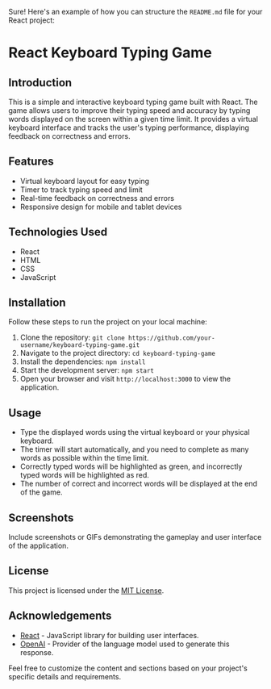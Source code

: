 Sure! Here's an example of how you can structure the `README.md` file for your React project:

# React Keyboard Typing Game

## Introduction
This is a simple and interactive keyboard typing game built with React. The game allows users to improve their typing speed and accuracy by typing words displayed on the screen within a given time limit. It provides a virtual keyboard interface and tracks the user's typing performance, displaying feedback on correctness and errors.

## Features
- Virtual keyboard layout for easy typing
- Timer to track typing speed and limit 
- Real-time feedback on correctness and errors
- Responsive design for mobile and tablet devices

## Technologies Used
- React
- HTML
- CSS
- JavaScript

## Installation
Follow these steps to run the project on your local machine:

1. Clone the repository: `git clone https://github.com/your-username/keyboard-typing-game.git`
2. Navigate to the project directory: `cd keyboard-typing-game`
3. Install the dependencies: `npm install`
4. Start the development server: `npm start`
5. Open your browser and visit `http://localhost:3000` to view the application.

## Usage
- Type the displayed words using the virtual keyboard or your physical keyboard.
- The timer will start automatically, and you need to complete as many words as possible within the time limit.
- Correctly typed words will be highlighted as green, and incorrectly typed words will be highlighted as red.
- The number of correct and incorrect words will be displayed at the end of the game.

## Screenshots
Include screenshots or GIFs demonstrating the gameplay and user interface of the application.

## License
This project is licensed under the [MIT License](https://opensource.org/licenses/MIT).

## Acknowledgements
- [React](https://reactjs.org/) - JavaScript library for building user interfaces.
- [OpenAI](https://openai.com/) - Provider of the language model used to generate this response.

Feel free to customize the content and sections based on your project's specific details and requirements.